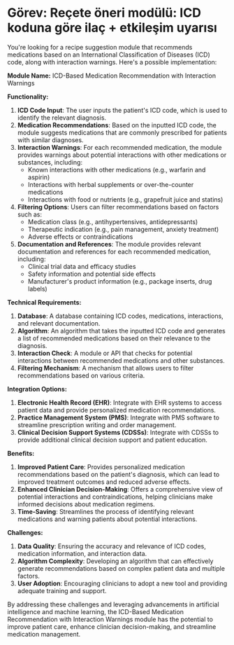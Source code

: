 # Görev: Reçete öneri modülü: ICD koduna göre ilaç + etkileşim uyarısı

You're looking for a recipe suggestion module that recommends medications based on an International Classification of Diseases (ICD) code, along with interaction warnings. Here's a possible implementation:

**Module Name:** ICD-Based Medication Recommendation with Interaction Warnings

**Functionality:**

1. **ICD Code Input**: The user inputs the patient's ICD code, which is used to identify the relevant diagnosis.
2. **Medication Recommendations**: Based on the inputted ICD code, the module suggests medications that are commonly prescribed for patients with similar diagnoses.
3. **Interaction Warnings**: For each recommended medication, the module provides warnings about potential interactions with other medications or substances, including:
	* Known interactions with other medications (e.g., warfarin and aspirin)
	* Interactions with herbal supplements or over-the-counter medications
	* Interactions with food or nutrients (e.g., grapefruit juice and statins)
4. **Filtering Options**: Users can filter recommendations based on factors such as:
	* Medication class (e.g., antihypertensives, antidepressants)
	* Therapeutic indication (e.g., pain management, anxiety treatment)
	* Adverse effects or contraindications
5. **Documentation and References**: The module provides relevant documentation and references for each recommended medication, including:
	* Clinical trial data and efficacy studies
	* Safety information and potential side effects
	* Manufacturer's product information (e.g., package inserts, drug labels)

**Technical Requirements:**

1. **Database**: A database containing ICD codes, medications, interactions, and relevant documentation.
2. **Algorithm**: An algorithm that takes the inputted ICD code and generates a list of recommended medications based on their relevance to the diagnosis.
3. **Interaction Check**: A module or API that checks for potential interactions between recommended medications and other substances.
4. **Filtering Mechanism**: A mechanism that allows users to filter recommendations based on various criteria.

**Integration Options:**

1. **Electronic Health Record (EHR)**: Integrate with EHR systems to access patient data and provide personalized medication recommendations.
2. **Practice Management System (PMS)**: Integrate with PMS software to streamline prescription writing and order management.
3. **Clinical Decision Support Systems (CDSSs)**: Integrate with CDSSs to provide additional clinical decision support and patient education.

**Benefits:**

1. **Improved Patient Care**: Provides personalized medication recommendations based on the patient's diagnosis, which can lead to improved treatment outcomes and reduced adverse effects.
2. **Enhanced Clinician Decision-Making**: Offers a comprehensive view of potential interactions and contraindications, helping clinicians make informed decisions about medication regimens.
3. **Time-Saving**: Streamlines the process of identifying relevant medications and warning patients about potential interactions.

**Challenges:**

1. **Data Quality**: Ensuring the accuracy and relevance of ICD codes, medication information, and interaction data.
2. **Algorithm Complexity**: Developing an algorithm that can effectively generate recommendations based on complex patient data and multiple factors.
3. **User Adoption**: Encouraging clinicians to adopt a new tool and providing adequate training and support.

By addressing these challenges and leveraging advancements in artificial intelligence and machine learning, the ICD-Based Medication Recommendation with Interaction Warnings module has the potential to improve patient care, enhance clinician decision-making, and streamline medication management.